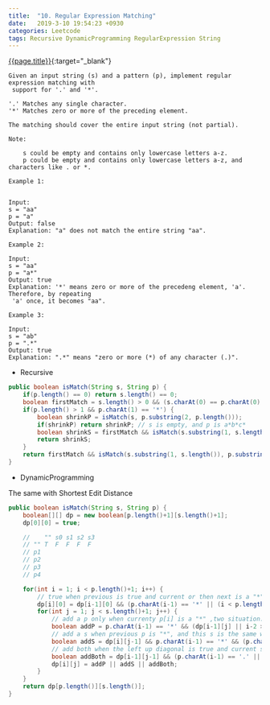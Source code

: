 ```yaml
---
title:  "10. Regular Expression Matching"
date:   2019-3-10 19:54:23 +0930
categories: Leetcode
tags: Recursive DynamicProgramming RegularExpression String
---
```


[{{page.title}}](https://leetcode.com/problems/regular-expression-matching/){:target="_blank"}

    Given an input string (s) and a pattern (p), implement regular expression matching with
     support for '.' and '*'.

    '.' Matches any single character.
    '*' Matches zero or more of the preceding element.

    The matching should cover the entire input string (not partial).

    Note:

        s could be empty and contains only lowercase letters a-z.
        p could be empty and contains only lowercase letters a-z, and characters like . or *.

    Example 1:


    Input:
    s = "aa"
    p = "a"
    Output: false
    Explanation: "a" does not match the entire string "aa".

    Example 2:

    Input:
    s = "aa"
    p = "a*"
    Output: true
    Explanation: '*' means zero or more of the precedeng element, 'a'. Therefore, by repeating
     'a' once, it becomes "aa".

    Example 3:

    Input:
    s = "ab"
    p = ".*"
    Output: true
    Explanation: ".*" means "zero or more (*) of any character (.)".

* Recursive

```java
public boolean isMatch(String s, String p) {
    if(p.length() == 0) return s.length() == 0;
    boolean firstMatch = s.length() > 0 && (s.charAt(0) == p.charAt(0) || p.charAt(0) == '.');
    if(p.length() > 1 && p.charAt(1) == '*') {
        boolean shrinkP = isMatch(s, p.substring(2, p.length()));
        if(shrinkP) return shrinkP; // s is empty, and p is a*b*c*
        boolean shrinkS = firstMatch && isMatch(s.substring(1, s.length()), p);
        return shrinkS;
    }
    return firstMatch && isMatch(s.substring(1, s.length()), p.substring(1, p.length()));
}
```

* DynamicProgramming

The same with Shortest Edit Distance

```java
public boolean isMatch(String s, String p) {
    boolean[][] dp = new boolean[p.length()+1][s.length()+1];
    dp[0][0] = true;

    //    "" s0 s1 s2 s3
    // "" T  F  F  F  F
    // p1
    // p2
    // p3
    // p4

    for(int i = 1; i < p.length()+1; i++) {
        // true when previous is true and current or then next is a "*"
        dp[i][0] = dp[i-1][0] && (p.charAt(i-1) == '*' || (i < p.length() && p.charAt(i) == '*'));
        for(int j = 1; j < s.length()+1; j++) {
            // add a p only when currenty p[i] is a "*" ,two situation: use p[i-1] or not use p[i-1]
            boolean addP = p.charAt(i-1) == '*' && (dp[i-1][j] || i-2 >= 0 && dp[i-2][j]);
            // add a s when previous p is "*", and this s is the same with the char before the "*"
            boolean addS = dp[i][j-1] && p.charAt(i-1) == '*' && (p.charAt(i-2) == '.' || p.charAt(i-2) == s.charAt(j-1));
            // add both when the left up diagonal is true and current s and p match
            boolean addBoth = dp[i-1][j-1] && (p.charAt(i-1) == '.' || p.charAt(i-1) == s.charAt(j-1) || i-2 >= 0 && p.charAt(i-1) == '*' && s.charAt(j-1) == p.charAt(i-2));
            dp[i][j] = addP || addS || addBoth;
        }
    }
    return dp[p.length()][s.length()];
}
```
